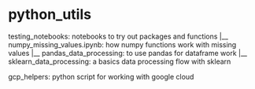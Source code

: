 # python_utils

testing_notebooks: notebooks to try out packages and functions
|__ numpy_missing_values.ipynb: how numpy functions work with missing values
|__ pandas_data_processing: to use pandas for dataframe work
|__ sklearn_data_processing: a basics data processing flow with sklearn


gcp_helpers: python script for working with google cloud